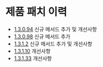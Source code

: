 # 제품 패치 이력

- [1.3.0.94](1.3.0.94.md) 신규 메서드 추가 및 개선사항
- [1.3.0.98](1.3.0.98.md) 신규 메서드 추가
- [1.3.1.2](1.3.1.2.md) 신규 메서드 추가 및 개선사항
- [1.3.1.10](1.3.1.10.md) 개선사항
- [1.3.1.33](1.3.1.33.md) 개선사항
